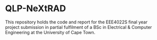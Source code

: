 # QLP-NeXtRAD
This repository holds the code and report for the EEE4022S final year project submission in partial fulfilment of a BSc in Electrical &amp; Computer Engineering at the University of Cape Town.
